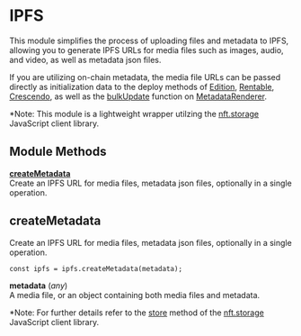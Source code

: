 # IPFS

This module simplifies the process of uploading files and metadata to IPFS, allowing you to generate IPFS URLs for media files such as images, audio, and video, as well as metadata json files.

If you are utilizing on-chain metadata, the media file URLs can be passed directly as initialization data to the deploy methods of [Edition](Edition.md), [Rentable](Rentable.md), [Crescendo](Crescendo.md), as well as the [bulkUpdate](MetadataRenderer.md#bulkupdate) function on [MetadataRenderer](MetadataRenderer.md).

*Note: This module is a lightweight wrapper utilzing the [nft.storage](https://nft.storage/docs/client/js/) JavaScript client library.

## Module Methods

[**createMetadata**](#createmetadata)  
Create an IPFS URL for media files, metadata json files, optionally in a single operation.

## createMetadata

Create an IPFS URL for media files, metadata json files, optionally in a single operation.

```
const ipfs = ipfs.createMetadata(metadata);
```

**metadata** (*any*)  
A media file, or an object containing both media files and metadata.

*Note: For further details refer to the [store](https://nft.storage/docs/client/js/#store---store-erc1155-nft-data) method of the [nft.storage](https://nft.storage/docs/client/js/) JavaScript client library.

